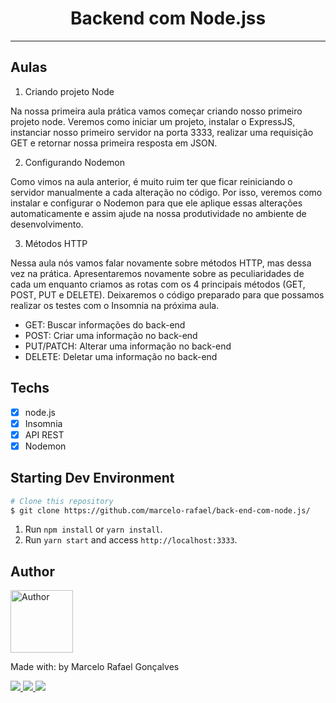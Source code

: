 <h1 align="center">
Backend com Node.jss
</h1>


<hr>


## Aulas

1. Criando projeto Node<br />

Na nossa primeira aula prática vamos começar criando nosso primeiro projeto node. Veremos como iniciar um projeto, instalar o ExpressJS, instanciar nosso primeiro servidor na porta 3333, realizar uma requisição GET e retornar nossa primeira resposta em JSON.

2. Configurando Nodemon<br />

Como vimos na aula anterior, é muito ruim ter que ficar reiniciando o servidor manualmente a cada alteração no código. Por isso, veremos como instalar e configurar o Nodemon para que ele aplique essas alterações automaticamente e assim ajude na nossa produtividade no ambiente de desenvolvimento.

3. Métodos HTTP

Nessa aula nós vamos falar novamente sobre métodos HTTP, mas dessa vez na prática. Apresentaremos novamente sobre as peculiaridades de cada um enquanto criamos as rotas com os 4 principais métodos (GET, POST, PUT e DELETE). Deixaremos o código preparado para que possamos realizar os testes com o Insomnia na próxima aula.


 * GET: Buscar informações do back-end
 * POST: Criar uma informação no back-end
 * PUT/PATCH: Alterar uma informação no back-end
 * DELETE: Deletar uma informação no back-end

 
 


## Techs

- [x] node.js
- [x] Insomnia
- [x] API REST
- [x] Nodemon

## Starting Dev Environment

```bash
# Clone this repository
$ git clone https://github.com/marcelo-rafael/back-end-com-node.js/
```

1. Run `npm install` or `yarn install`.<br />
2. Run `yarn start` and access `http://localhost:3333`.<br />

## Author

<img  border-radius="50px" src="https://avatars0.githubusercontent.com/u/29902777?s=460&u=61d43667f33a45eb000a2af216e4abeb2d4a6717&v=4" width="100px" alt="Author"/>

Made with: by Marcelo Rafael Gonçalves

<p>
  <a
    href="https://web.whatsapp.com/send?phone=+5511950330322" 
    alt="WhatsApp"
    target="blank"
  >
    <img src="https://img.shields.io/badge/-WhatsApp-4CA143?style=flat&logo=WhatsApp&logoColor=white" />
  </a>
  <a
    href="mailto:marcelo.rafael.goncalves@gmail.com" 
    alt="Gmail"
    target="blank"
  >
    <img src="https://img.shields.io/badge/-Gmail-red?style=flat&logo=Gmaill&logoColor=white" />
    
  </a>
  <a
    href="https://www.linkedin.com/in/marcelo-rafael-gonçalves/" 
    alt="LinkedIn"
    target="blank"
  >
    <img src="https://img.shields.io/badge/-LinkedIn-blue?style=flat&logo=Linkedin&logoColor=white" />
  </a>
</p>

